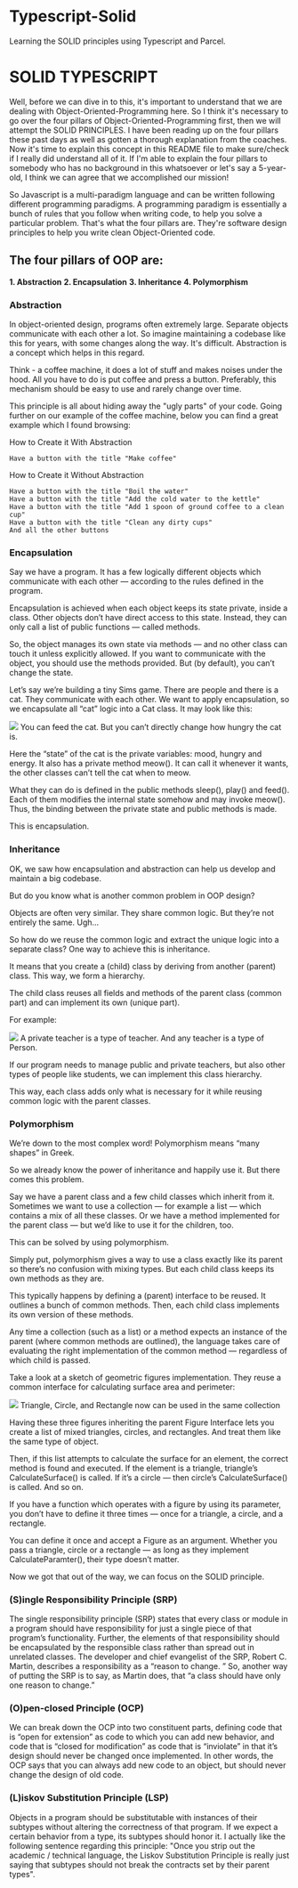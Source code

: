 # Typescript-Solid
Learning the SOLID principles using Typescript and Parcel.

# SOLID TYPESCRIPT

Well, before we can dive in to this, it's important to understand that we are dealing with Object-Oriented-Programming here.
So I think it's necessary to go over the four pillars of Object-Oriented-Programming first, then we will attempt the SOLID PRINCIPLES.
I have been reading up on the four pillars these past days as well as gotten a thorough explanation from the coaches.
Now it's time to explain this concept in this README file to make sure/check if I really did understand all of it.
If I'm able to explain the four pillars to somebody who has no background in this whatsoever or let's say a 5-year-old,
I think we can agree that we accomplished our mission!

So Javascript is a multi-paradigm language and can be written following different programming paradigms.
A programming paradigm is essentially a bunch of rules that you follow when writing code, to help you solve a particular problem.
That's what the four pillars are. They're software design principles to help you write clean Object-Oriented code.

## The four pillars of OOP are: 

**1. Abstraction**
**2. Encapsulation**
**3. Inheritance**
**4. Polymorphism**


### Abstraction

In object-oriented design, programs often extremely large. Separate objects communicate with each other a lot.
So imagine maintaining a codebase like this for years, with some changes along the way. It's difficult.
Abstraction is a concept which helps in this regard. 

Think - a coffee machine, it does a lot of stuff and makes
noises under the hood. All you have to do is put coffee and press a button. Preferably, this mechanism should be easy to use
and rarely change over time. 

This principle is all about hiding away the "ugly parts" of your code.
Going further on our example of the coffee machine, below you can find a great example which I found browsing:

How to Create it With Abstraction

    Have a button with the title "Make coffee"

How to Create it Without Abstraction

    Have a button with the title "Boil the water"
    Have a button with the title "Add the cold water to the kettle"
    Have a button with the title "Add 1 spoon of ground coffee to a clean cup"
    Have a button with the title "Clean any dirty cups"
    And all the other buttons


### Encapsulation

Say we have a program. It has a few logically different objects which communicate with each other — according to the rules defined in the program.

Encapsulation is achieved when each object keeps its state private, inside a class. Other objects don’t have direct access to this state. Instead, they can only call a list of public functions — called methods.

So, the object manages its own state via methods — and no other class can touch it unless explicitly allowed. If you want to communicate with the object, you should use the methods provided. But (by default), you can’t change the state.

Let’s say we’re building a tiny Sims game. There are people and there is a cat. They communicate with each other. We want to apply encapsulation, so we encapsulate all “cat” logic into a Cat class. It may look like this:


![](img/cat.png)
You can feed the cat. But you can’t directly change how hungry the cat is.

Here the “state” of the cat is the private variables: mood, hungry and energy. It also has a private method meow(). It can call it whenever it wants, the other classes can’t tell the cat when to meow.

What they can do is defined in the public methods sleep(), play() and feed(). Each of them modifies the internal state somehow and may invoke meow(). Thus, the binding between the private state and public methods is made.

This is encapsulation.


### Inheritance

OK, we saw how encapsulation and abstraction can help us develop and maintain a big codebase.

But do you know what is another common problem in OOP design?

Objects are often very similar. They share common logic. But they’re not entirely the same. Ugh…

So how do we reuse the common logic and extract the unique logic into a separate class? One way to achieve this is inheritance.

It means that you create a (child) class by deriving from another (parent) class. This way, we form a hierarchy.

The child class reuses all fields and methods of the parent class (common part) and can implement its own (unique part).

For example:

![](img/inheritance.png)
A private teacher is a type of teacher. And any teacher is a type of Person.

If our program needs to manage public and private teachers, but also other types of people like students, we can implement this class hierarchy.

This way, each class adds only what is necessary for it while reusing common logic with the parent classes.


### Polymorphism

We’re down to the most complex word! Polymorphism means “many shapes” in Greek.

So we already know the power of inheritance and happily use it. But there comes this problem.

Say we have a parent class and a few child classes which inherit from it. Sometimes we want to use a collection — for example a list — which contains a mix of all these classes. Or we have a method implemented for the parent class — but we’d like to use it for the children, too.

This can be solved by using polymorphism.

Simply put, polymorphism gives a way to use a class exactly like its parent so there’s no confusion with mixing types. But each child class keeps its own methods as they are.

This typically happens by defining a (parent) interface to be reused. It outlines a bunch of common methods. Then, each child class implements its own version of these methods.

Any time a collection (such as a list) or a method expects an instance of the parent (where common methods are outlined), the language takes care of evaluating the right implementation of the common method — regardless of which child is passed.

Take a look at a sketch of geometric figures implementation. They reuse a common interface for calculating surface area and perimeter:

![](img/Polymorphism.png)
Triangle, Circle, and Rectangle now can be used in the same collection

Having these three figures inheriting the parent Figure Interface lets you create a list of mixed triangles, circles, and rectangles. And treat them like the same type of object.

Then, if this list attempts to calculate the surface for an element, the correct method is found and executed. If the element is a triangle, triangle’s CalculateSurface() is called. If it’s a circle — then circle’s CalculateSurface() is called. And so on.

If you have a function which operates with a figure by using its parameter, you don’t have to define it three times — once for a triangle, a circle, and a rectangle.

You can define it once and accept a Figure as an argument. Whether you pass a triangle, circle or a rectangle — as long as they implement CalculateParamter(), their type doesn’t matter.


Now we got that out of the way, we can focus on the SOLID principle.


### (S)ingle Responsibility Principle (SRP)

The single responsibility principle (SRP) states that every class or module in a program should have responsibility 
for just a single piece of that program’s functionality. Further, the elements of that responsibility should be 
encapsulated by the responsible class rather than spread out in unrelated classes. 
The developer and chief evangelist of the SRP, Robert C. Martin, describes a responsibility as a “reason to change.
” So, another way of putting the SRP is to say, as Martin does, that “a class should have only one reason to change.”


### (O)pen-closed Principle (OCP)

We can break down the OCP into two constituent parts, defining code that is “open for extension” as code to which you can add new behavior, 
and code that is “closed for modification” as code that is “inviolate” in that it’s design should never be changed once implemented. 
In other words, the OCP says that you can always add new code to an object, 
but should never change the design of old code.


### (L)iskov Substitution Principle (LSP)

Objects in a program should be substitutable with instances of their subtypes without altering the correctness of that program.
If we expect a certain behavior from a type, its subtypes should honor it.
I actually like the following sentence regarding this principle: "Once you strip out the academic / technical language,
the Liskov Substitution Principle is really just saying that subtypes should not break the contracts set by their parent types".


